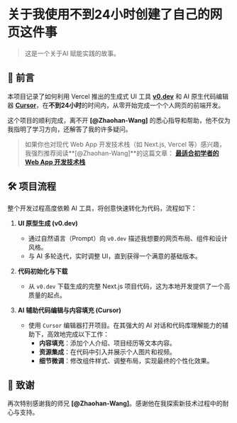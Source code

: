# 关于我使用不到24小时创建了自己的网页这件事

> 这是一个关于AI 赋能实践的故事。

## 🚀 前言

本项目记录了如何利用 Vercel 推出的生成式 UI 工具 **[v0.dev](https://v0.dev/)** 和 AI 原生代码编辑器 **[Cursor](https://cursor.sh/)**，在**不到24小时**的时间内，从零开始完成一个个人网页的前端开发。

这个项目的顺利完成，离不开 **[@Zhaohan-Wang]** 的悉心指导和帮助，他不仅为我指明了学习方向，还解答了我的许多疑问。

> 如果你也对现代 Web App 开发技术栈（如 Next.js, Vercel 等）感兴趣，我强烈推荐阅读**[@Zhaohan-Wang]**的这篇文章：
> **[最适合初学者的 Web App 开发技术栈](@https://latentcat.com/zh-cn/blog/web-dev-tech-stack)**

## 🛠️ 项目流程

整个开发过程高度依赖 AI 工具，将创意快速转化为代码，流程如下：

1.  **UI 原型生成 (v0.dev)**
    * 通过自然语言（Prompt）向 `v0.dev` 描述我想要的网页布局、组件和设计风格。
    * 与 AI 多轮迭代，实时调整 UI，直到获得一个满意的基础版本。

2.  **代码初始化与下载**
    * 从 `v0.dev` 下载生成的完整 Next.js 项目代码，这为本地开发提供了一个高质量的起点。

3.  **AI 辅助代码编辑与内容填充 (Cursor)**
    * 使用 `Cursor` 编辑器打开项目。在其强大的 AI 对话和代码库理解能力的辅助下，高效地完成以下工作：
        * **内容填充**：添加个人介绍、项目经历等文本内容。
        * **资源集成**：在代码中引入并展示个人图片和视频。
        * **细节微调**：修改组件样式、调整布局，实现最终的个性化效果。

## 🙏 致谢

再次特别感谢我的师兄 **[@Zhaohan-Wang]**。感谢他在我探索新技术过程中的耐心与支持。
